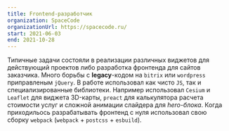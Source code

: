 ```yaml
---
title: Frontend-разработчик
organization: SpaceCode
organizationUrl: https://spacecode.ru/
start: 2021-06-03
end: 2021-10-28
---
```


Типичные задачи состояли в реализации различных виджетов для действующий проектов либо разработка фронтенда для сайтов заказчика. Много борьбы с **legacy**-кодом на `bitrix` или `wordpress` приправленым `jQuery`. В работе использовал как чисто `JS`, так и специализированные библиотеки. Например использовал `Cesium` и `Leaflet` для виджета 3D-карты, `preact` для калькулятора расчета стоимости услуг и сложной анимации слайдера для *hero-блока*. Когда приходильось разрабатывать фронтенд с нуля использовал свою сборку `webpack` (`webpack` + `postcss` + `esbuild`).
